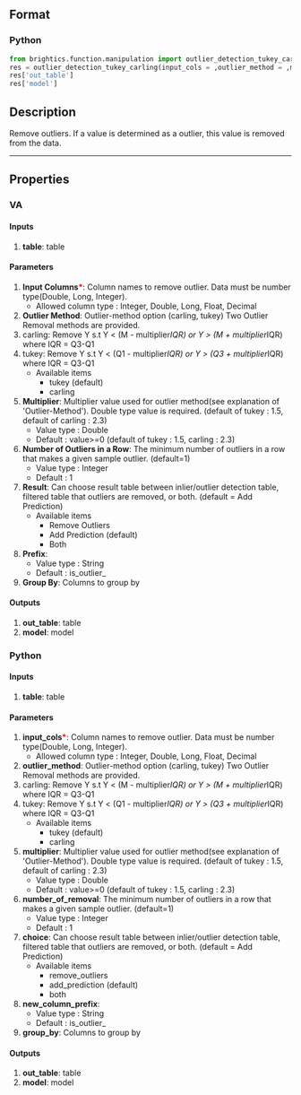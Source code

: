 ## Format
### Python
```python
from brightics.function.manipulation import outlier_detection_tukey_carling
res = outlier_detection_tukey_carling(input_cols = ,outlier_method = ,multiplier = ,number_of_removal = ,choice = ,new_column_prefix = ,group_by = )
res['out_table']
res['model']
```

## Description
Remove outliers. If a value is determined as a outlier, this value is removed from the data.

---

## Properties
### VA
#### Inputs
1. **table**: table

#### Parameters
1. **Input Columns**<b style="color:red">*</b>: Column names to remove outlier. Data must be number type(Double, Long, Integer).
   - Allowed column type : Integer, Double, Long, Float, Decimal
2. **Outlier Method**: Outlier-method option (carling, tukey) Two Outlier Removal methods are provided.
1. carling: Remove Y s.t Y < (M - multiplier*IQR) or Y > (M + multiplier*IQR) where IQR = Q3-Q1
2. tukey: Remove Y s.t Y < (Q1 - multiplier*IQR) or Y > (Q3 + multiplier*IQR) where IQR = Q3-Q1
   - Available items
      - tukey (default)
      - carling
3. **Multiplier**: Multiplier value used for outlier method(see explanation of 'Outlier-Method'). Double type value is required. (default of tukey : 1.5, default of carling : 2.3)
   - Value type : Double
   - Default : value>=0 (default of tukey : 1.5, carling : 2.3)
4. **Number of Outliers in a Row**: The minimum number of outliers in a row that makes a given sample outlier. (default=1)
   - Value type : Integer
   - Default : 1
5. **Result**: Can choose result table between inlier/outlier detection table, filtered table that outliers are removed, or both. (default = Add Prediction)
   - Available items
      - Remove Outliers
      - Add Prediction (default)
      - Both
6. **Prefix**: 
   - Value type : String
   - Default : is_outlier_
7. **Group By**: Columns to group by

#### Outputs
1. **out_table**: table
2. **model**: model

### Python
#### Inputs
1. **table**: table

#### Parameters
1. **input_cols**<b style="color:red">*</b>: Column names to remove outlier. Data must be number type(Double, Long, Integer).
   - Allowed column type : Integer, Double, Long, Float, Decimal
2. **outlier_method**: Outlier-method option (carling, tukey) Two Outlier Removal methods are provided.
1. carling: Remove Y s.t Y < (M - multiplier*IQR) or Y > (M + multiplier*IQR) where IQR = Q3-Q1
2. tukey: Remove Y s.t Y < (Q1 - multiplier*IQR) or Y > (Q3 + multiplier*IQR) where IQR = Q3-Q1
   - Available items
      - tukey (default)
      - carling
3. **multiplier**: Multiplier value used for outlier method(see explanation of 'Outlier-Method'). Double type value is required. (default of tukey : 1.5, default of carling : 2.3)
   - Value type : Double
   - Default : value>=0 (default of tukey : 1.5, carling : 2.3)
4. **number_of_removal**: The minimum number of outliers in a row that makes a given sample outlier. (default=1)
   - Value type : Integer
   - Default : 1
5. **choice**: Can choose result table between inlier/outlier detection table, filtered table that outliers are removed, or both. (default = Add Prediction)
   - Available items
      - remove_outliers
      - add_prediction (default)
      - both
6. **new_column_prefix**: 
   - Value type : String
   - Default : is_outlier_
7. **group_by**: Columns to group by

#### Outputs
1. **out_table**: table
2. **model**: model


